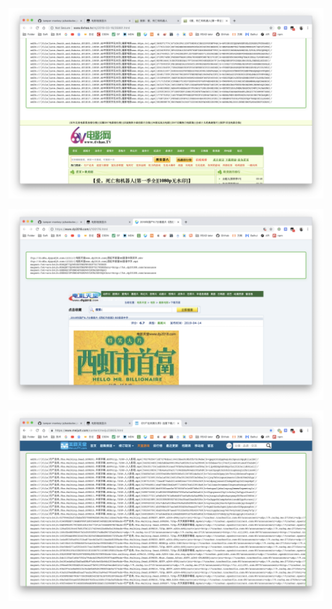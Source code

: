 ![6v电影](https://github.com/KyleBing/tamper-monkey-js/blob/master/FilmAddressPicker/imgs/6v%E7%94%B5%E5%BD%B1.png?raw=true)

![电影天堂](https://github.com/KyleBing/tamper-monkey-js/blob/master/FilmAddressPicker/imgs/%E7%94%B5%E5%BD%B1%E5%A4%A9%E5%A0%82.png?raw=true)

![美剧天堂](https://github.com/KyleBing/tamper-monkey-js/blob/master/FilmAddressPicker/imgs/%E7%BE%8E%E5%89%A7%E5%A4%A9%E5%A0%82.png?raw=true)